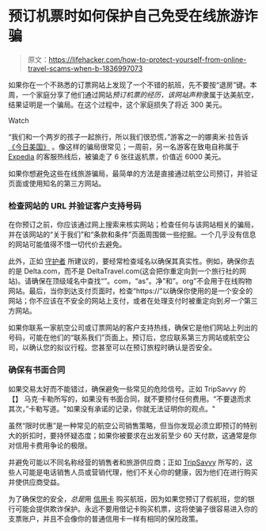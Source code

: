 # 预订机票时如何保护自己免受在线旅游诈骗

> 原文：<https://lifehacker.com/how-to-protect-yourself-from-online-travel-scams-when-b-1836997073>

如果你在一个不熟悉的订票网站上发现了一个不错的航班，先不要按“退房”键。本周，一个家庭分享了他们通过网站*预订机票的经历，该网站声称*隶属于达美航空，结果证明是一个骗局。在这个过程中，这个家庭损失了将近 300 美元。

Watch

“我们和一个两岁的孩子一起旅行，所以我们很恐慌，”游客之一的娜奥米·拉告诉 [《今日美国》](https://www.usatoday.com/story/travel/airline-news/2019/08/05/fake-travel-sites-scam-consumers/1923184001/) 。像这样的骗局很常见；一周前，另一名游客在致电自称属于 [Expedia](https://www.tmj4.com/news/local-news/milwaukee-man-loses-thousands-in-online-booking-fraud) 的客服热线后，被骗走了 6 张往返机票，价值近 6000 美元。

如果你想避免这些在线旅游骗局，最简单的方法是直接通过航空公司预订，并验证页面或使用知名的第三方网站。

### **检查网站的 URL 并验证客户支持号码**

在你预订之前，你应该通过网上搜索来核实网站；检查任何与该网站相关的骗局，并在该网站的“关于我们”和“条款和条件”页面周围做一些挖掘。一个几乎没有信息的网站可能值得不惜一切代价去避免。

此外，正如 [守护者](https://www.theguardian.com/travel/2019/jun/14/top-five-online-holiday-booking-scams-how-to-avoid-them) 所建议的，要经常检查域名以确保其真实性。例如，确保你去的是 Delta.com，而不是 DeltaTravel.com(这会把你重定向到一个旅行社的网站)。请确保在顶级域名中查找“”。com，“as”。净”和”。org”不会用于在线购物网站。最后，当你到达支付页面时，检查“https://”以确保你使用的是一个安全的网站；你不应该在不安全的网站上支付，或者在处理支付时被重定向到*另一个*第三方网站。

如果你联系一家航空公司或订票网站的客户支持热线，确保它是他们网站上列出的号码，可能在他们的“联系我们”页面上。预订后，您应联系第三方网站或航空公司，以确认您的拟议行程。您甚至可以在预订旅程时确认是否安全。

### 确保有书面合同

如果交易太好而不能错过，确保避免一些常见的危险信号。正如 TripSavvy 的【】 马克·卡勒所写的，如果没有书面合同，就不要预付任何费用。“不要退而求其次，”卡勒写道。"如果没有承诺的记录，你就无法证明你的观点。"

虽然“限时优惠”是一种常见的航空公司销售策略，但当你发现必须立即预订的特别大的折扣时，要持怀疑态度；如果你被要求在出发前至少 60 天付款，这通常是你对信用卡费用争论的极限。

并避免可能以不同名称经营的销售者和旅游供应商；正如 [TripSavvy](https://www.tripsavvy.com/signs-of-travel-scams-460212) 所写的，这些人可能是电话销售人员或营销代理，他们不关心你的健康，因为他们在进行购买并使供应商受益。

为了确保您的安全，*总是*用 [信用卡](https://lifehacker.com/always-buy-airfare-on-a-credit-card-1834824243) 购买航班，因为如果您预订了假航班，您的银行可能会提供欺诈保护。永远不要用借记卡购买机票，这将使骗子很容易进入你的支票账户，并且不会像你的普通信用卡一样有相同的保险政策。